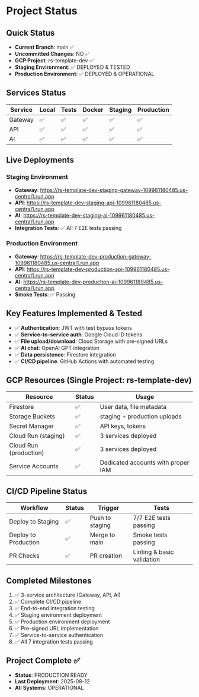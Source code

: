 # Project Status

## Quick Status
- **Current Branch**: main ✅
- **Uncommitted Changes**: NO ✅
- **GCP Project**: rs-template-dev ✅
- **Staging Environment**: ✅ DEPLOYED & TESTED
- **Production Environment**: ✅ DEPLOYED & OPERATIONAL

## Services Status
| Service | Local | Tests | Docker | Staging | Production |
|---------|-------|-------|--------|---------|------------|
| Gateway | ✅ | ✅ | ✅ | ✅ | ✅ |
| API | ✅ | ✅ | ✅ | ✅ | ✅ |
| AI | ✅ | ✅ | ✅ | ✅ | ✅ |

## Live Deployments
### Staging Environment
- **Gateway**: https://rs-template-dev-staging-gateway-109961180485.us-central1.run.app
- **API**: https://rs-template-dev-staging-api-109961180485.us-central1.run.app
- **AI**: https://rs-template-dev-staging-ai-109961180485.us-central1.run.app
- **Integration Tests**: ✅ All 7 E2E tests passing

### Production Environment  
- **Gateway**: https://rs-template-dev-production-gateway-109961180485.us-central1.run.app
- **API**: https://rs-template-dev-production-api-109961180485.us-central1.run.app
- **AI**: https://rs-template-dev-production-ai-109961180485.us-central1.run.app
- **Smoke Tests**: ✅ Passing

## Key Features Implemented & Tested
- ✅ **Authentication**: JWT with test bypass tokens
- ✅ **Service-to-service auth**: Google Cloud ID tokens
- ✅ **File upload/download**: Cloud Storage with pre-signed URLs
- ✅ **AI chat**: OpenAI GPT integration
- ✅ **Data persistence**: Firestore integration
- ✅ **CI/CD pipeline**: GitHub Actions with automated testing

## GCP Resources (Single Project: rs-template-dev)
| Resource | Status | Usage |
|----------|--------|--------|
| Firestore | ✅ | User data, file metadata |
| Storage Buckets | ✅ | staging + production uploads |
| Secret Manager | ✅ | API keys, tokens |
| Cloud Run (staging) | ✅ | 3 services deployed |
| Cloud Run (production) | ✅ | 3 services deployed |
| Service Accounts | ✅ | Dedicated accounts with proper IAM |

## CI/CD Pipeline Status
| Workflow | Status | Trigger | Tests |
|----------|--------|---------|-------|
| Deploy to Staging | ✅ | Push to staging | 7/7 E2E tests passing |
| Deploy to Production | ✅ | Merge to main | Smoke tests passing |
| PR Checks | ✅ | PR creation | Linting & basic validation |

## Completed Milestones
1. ✅ 3-service architecture (Gateway, API, AI)
2. ✅ Complete CI/CD pipeline
3. ✅ End-to-end integration testing
4. ✅ Staging environment deployment
5. ✅ Production environment deployment
6. ✅ Pre-signed URL implementation
7. ✅ Service-to-service authentication
8. ✅ All 7 integration tests passing

## Project Complete ✅
- **Status**: PRODUCTION READY
- **Last Deployment**: 2025-08-12
- **All Systems**: OPERATIONAL